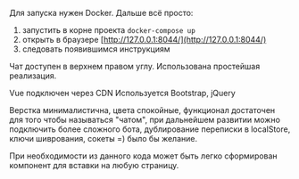 Для запуска нужен Docker. Дальше всё просто:

1. запустить в корне проекта `docker-compose up`
2. открыть в браузере [http://127.0.0.1:8044/](http://127.0.0.1:8044/)
3. следовать появившимся инструкциям

Чат доступен в верхнем правом углу. 
Использована простейшая реализация.

Vue подключен через CDN
Используется Bootstrap, jQuery

Верстка минималистична, цвета спокойные, функционал достаточен для того чтобы называться "чатом", при дальнейшем развитии можно подключить более сложного бота, дублирование переписки в localStore, ключи шиврования, сокеты =) было бы желание.

При необходимости из данного кода может быть легко сформирован компонент для вставки на любую страницу.


